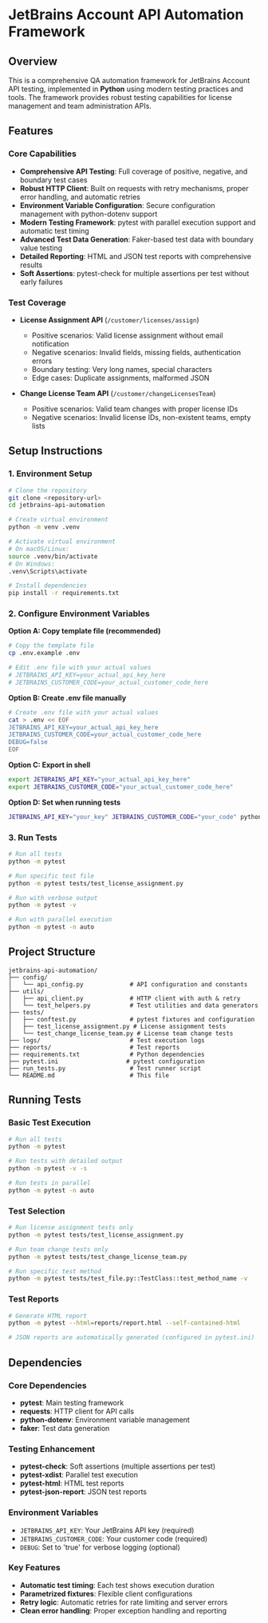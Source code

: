 # JetBrains Account API Automation Framework

## Overview

This is a comprehensive QA automation framework for JetBrains Account API testing, implemented in **Python** using modern testing practices and tools. The framework provides robust testing capabilities for license management and team administration APIs.

## Features

### Core Capabilities
- **Comprehensive API Testing**: Full coverage of positive, negative, and boundary test cases
- **Robust HTTP Client**: Built on requests with retry mechanisms, proper error handling, and automatic retries
- **Environment Variable Configuration**: Secure configuration management with python-dotenv support
- **Modern Testing Framework**: pytest with parallel execution support and automatic test timing
- **Advanced Test Data Generation**: Faker-based test data with boundary value testing
- **Detailed Reporting**: HTML and JSON test reports with comprehensive results
- **Soft Assertions**: pytest-check for multiple assertions per test without early failures

### Test Coverage
- **License Assignment API** (`/customer/licenses/assign`)
  - Positive scenarios: Valid license assignment without email notification
  - Negative scenarios: Invalid fields, missing fields, authentication errors
  - Boundary testing: Very long names, special characters
  - Edge cases: Duplicate assignments, malformed JSON

- **Change License Team API** (`/customer/changeLicensesTeam`)
  - Positive scenarios: Valid team changes with proper license IDs
  - Negative scenarios: Invalid license IDs, non-existent teams, empty lists

## Setup Instructions

### 1. Environment Setup
```bash
# Clone the repository
git clone <repository-url>
cd jetbrains-api-automation

# Create virtual environment
python -m venv .venv

# Activate virtual environment
# On macOS/Linux:
source .venv/bin/activate
# On Windows:
.venv\Scripts\activate

# Install dependencies
pip install -r requirements.txt
```

### 2. Configure Environment Variables

**Option A: Copy template file (recommended)**
```bash
# Copy the template file
cp .env.example .env

# Edit .env file with your actual values
# JETBRAINS_API_KEY=your_actual_api_key_here
# JETBRAINS_CUSTOMER_CODE=your_actual_customer_code_here
```

**Option B: Create .env file manually**
```bash
# Create .env file with your actual values
cat > .env << EOF
JETBRAINS_API_KEY=your_actual_api_key_here
JETBRAINS_CUSTOMER_CODE=your_actual_customer_code_here
DEBUG=false
EOF
```

**Option C: Export in shell**
```bash
export JETBRAINS_API_KEY="your_actual_api_key_here"
export JETBRAINS_CUSTOMER_CODE="your_actual_customer_code_here"
```

**Option D: Set when running tests**
```bash
JETBRAINS_API_KEY="your_key" JETBRAINS_CUSTOMER_CODE="your_code" python -m pytest
```

### 3. Run Tests
```bash
# Run all tests
python -m pytest

# Run specific test file
python -m pytest tests/test_license_assignment.py

# Run with verbose output
python -m pytest -v

# Run with parallel execution
python -m pytest -n auto
```

## Project Structure

```
jetbrains-api-automation/
├── config/
│   └── api_config.py             # API configuration and constants
├── utils/
│   ├── api_client.py             # HTTP client with auth & retry
│   └── test_helpers.py           # Test utilities and data generators
├── tests/
│   ├── conftest.py               # pytest fixtures and configuration
│   ├── test_license_assignment.py # License assignment tests
│   └── test_change_license_team.py # License team change tests
├── logs/                         # Test execution logs
├── reports/                      # Test reports
├── requirements.txt              # Python dependencies
├── pytest.ini                   # pytest configuration
├── run_tests.py                  # Test runner script
└── README.md                     # This file
```


## Running Tests

### Basic Test Execution
```bash
# Run all tests
python -m pytest

# Run tests with detailed output
python -m pytest -v -s

# Run tests in parallel
python -m pytest -n auto
```

### Test Selection
```bash
# Run license assignment tests only
python -m pytest tests/test_license_assignment.py

# Run team change tests only
python -m pytest tests/test_change_license_team.py

# Run specific test method
python -m pytest tests/test_file.py::TestClass::test_method_name -v
```

### Test Reports
```bash
# Generate HTML report
python -m pytest --html=reports/report.html --self-contained-html

# JSON reports are automatically generated (configured in pytest.ini)
```

## Dependencies

### Core Dependencies
- **pytest**: Main testing framework
- **requests**: HTTP client for API calls
- **python-dotenv**: Environment variable management
- **faker**: Test data generation

### Testing Enhancement
- **pytest-check**: Soft assertions (multiple assertions per test)
- **pytest-xdist**: Parallel test execution
- **pytest-html**: HTML test reports
- **pytest-json-report**: JSON test reports


### Environment Variables
- `JETBRAINS_API_KEY`: Your JetBrains API key (required)
- `JETBRAINS_CUSTOMER_CODE`: Your customer code (required)
- `DEBUG`: Set to 'true' for verbose logging (optional)

### Key Features
- **Automatic test timing**: Each test shows execution duration
- **Parametrized fixtures**: Flexible client configurations
- **Retry logic**: Automatic retries for rate limiting and server errors
- **Clean error handling**: Proper exception handling and reporting
